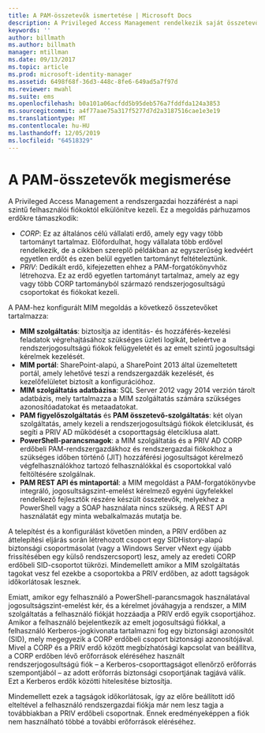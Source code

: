 ```yaml
---
title: A PAM-összetevők ismertetése | Microsoft Docs
description: A Privileged Access Management rendelkezik saját összetevőkkel is, de bizonyos összetevői megegyeznek a MIM összetevőivel. Ismerje meg, ezek hogyan működnek együtt.
keywords: ''
author: billmath
ms.author: billmath
manager: mtillman
ms.date: 09/13/2017
ms.topic: article
ms.prod: microsoft-identity-manager
ms.assetid: 6498f68f-36d3-448c-8fe6-649ad5a7f97d
ms.reviewer: mwahl
ms.suite: ems
ms.openlocfilehash: b0a101a06acfdd5b95deb576a7fddfda124a3853
ms.sourcegitcommit: a4f77aae75a317f5277d7d2a3187516cae1e3e19
ms.translationtype: MT
ms.contentlocale: hu-HU
ms.lasthandoff: 12/05/2019
ms.locfileid: "64518329"
---
```

# <a name="understand-the-components-of-pam"></a>A PAM-összetevők megismerése

A Privileged Access Management a rendszergazdai hozzáférést a napi szintű felhasználói fiókoktól elkülönítve kezeli. Ez a megoldás párhuzamos erdőkre támaszkodik:

- *CORP*: Ez az általános célú vállalati erdő, amely egy vagy több tartományt tartalmaz. Előfordulhat, hogy vállalata több erdővel rendelkezik, de a cikkben szereplő példákban az egyszerűség kedvéért egyetlen erdőt és ezen belül egyetlen tartományt feltételeztünk.  
- *PRIV*: Dedikált erdő, kifejezetten ehhez a PAM-forgatókönyvhöz létrehozva. Ez az erdő egyetlen tartományt tartalmaz, amely az egy vagy több CORP tartományból származó rendszerjogosultságú csoportokat és fiókokat kezeli.

A PAM-hez konfigurált MIM megoldás a következő összetevőket tartalmazza:  

- **MIM szolgáltatás**: biztosítja az identitás- és hozzáférés-kezelési feladatok végrehajtásához szükséges üzleti logikát, beleértve a rendszerjogosultságú fiókok felügyeletét és az emelt szintű jogosultsági kérelmek kezelését.
- **MIM portál**: SharePoint-alapú, a SharePoint 2013 által üzemeltetett portál, amely lehetővé teszi a rendszergazdák kezelését, és kezelőfelületet biztosít a konfigurációhoz.
- **MIM szolgáltatás adatbázisa**: SQL Server 2012 vagy 2014 verzión tárolt adatbázis, mely tartalmazza a MIM szolgáltatás számára szükséges azonosítóadatokat és metaadatokat.
- **PAM figyelőszolgáltatás** és **PAM összetevő-szolgáltatás**: két olyan szolgáltatás, amely kezeli a rendszerjogosultságú fiókok életciklusát, és segíti a PRIV AD működését a csoporttagság életciklusa alatt.
- **PowerShell-parancsmagok**: a MIM szolgáltatás és a PRIV AD CORP erdőbeli PAM-rendszergazdákhoz és rendszergazdai fiókokhoz a szükséges időben történő (JIT) hozzáférési jogosultságot kérelmező végfelhasználókhoz tartozó felhasználókkal és csoportokkal való feltöltésére szolgálnak.
- **PAM REST API és mintaportál**: a MIM megoldást a PAM-forgatókönyvbe integráló, jogosultságszint-emelést kérelmező egyéni ügyfelekkel rendelkező fejlesztők részére készült összetevők, melyekhez a PowerShell vagy a SOAP használata nincs szükség. A REST API használatát egy minta webalkalmazás mutatja be.

A telepítést és a konfigurálást követően minden, a PRIV erdőben az áttelepítési eljárás során létrehozott csoport egy SIDHistory-alapú biztonsági csoportmásolat (vagy a Windows Server vNext egy újabb frissítésében egy külső rendszercsoport) lesz, amely az eredeti CORP erdőbeli SID-csoportot tükrözi. Mindemellett amikor a MIM szolgáltatás tagokat vesz fel ezekbe a csoportokba a PRIV erdőben, az adott tagságok időkorlátosak lesznek.

Emiatt, amikor egy felhasználó a PowerShell-parancsmagok használatával jogosultságszint-emelést kér, és a kérelmet jóváhagyja a rendszer, a MIM szolgáltatás a felhasználó fiókját hozzáadja a PRIV erdő egyik csoportjához. Amikor a felhasználó bejelentkezik az emelt jogosultságú fiókkal, a felhasználó Kerberos-jogkivonata tartalmazni fog egy biztonsági azonosítót (SID), mely megegyezik a CORP erdőbeli csoport biztonsági azonosítójával. Mivel a CORP és a PRIV erdő között megbízhatósági kapcsolat van beállítva, a CORP erdőben lévő erőforrások eléréséhez használt rendszerjogosultságú fiók – a Kerberos-csoporttagságot ellenőrző erőforrás szempontjából – az adott erőforrás biztonsági csoportjának tagjává válik. Ezt a Kerberos erdők közötti hitelesítése biztosítja.

Mindemellett ezek a tagságok időkorlátosak, így az előre beállított idő elteltével a felhasználó rendszergazdai fiókja már nem lesz tagja a továbbiakban a PRIV erdőbeli csoportnak. Ennek eredményeképpen a fiók nem használható többé a további erőforrások eléréséhez.
